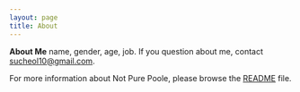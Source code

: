 ```yaml
---
layout: page
title: About
---
```


**About Me** name, gender, age, job. If you question about me, contact [sucheol10@gmail.com](https://mail.google.com/mail/u/0/?tab=rm&ogbl#inbox).

For more information about Not Pure Poole, please browse the [README](https://github.com/vszhub/not-pure-poole) file.

